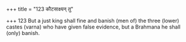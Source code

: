+++
title = "123 कौटसाक्ष्यन् तु"

+++
123	But a just king shall fine and banish (men of) the three (lower) castes (varna) who have given false evidence, but a Brahmana he shall (only) banish.